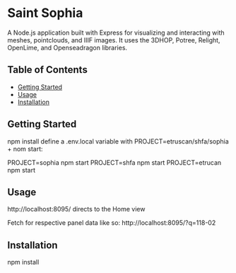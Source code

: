 # Saint Sophia
A Node.js application built with Express for visualizing and interacting with meshes, pointclouds, and IIIF images. It uses the 3DHOP, Potree, Relight, OpenLime, and Openseadragon libraries.

## Table of Contents
- [Getting Started](#getting-started)
- [Usage](#usage)
- [Installation](#installation)

## Getting Started

npm install
define a .env.local variable with PROJECT=etruscan/shfa/sophia + nom start:

PROJECT=sophia npm start
PROJECT=shfa npm start
PROJECT=etrucan npm start

## Usage

http://localhost:8095/ directs to the Home view

Fetch for respective panel data like so: http://localhost:8095/?q=118-02

## Installation

npm install

